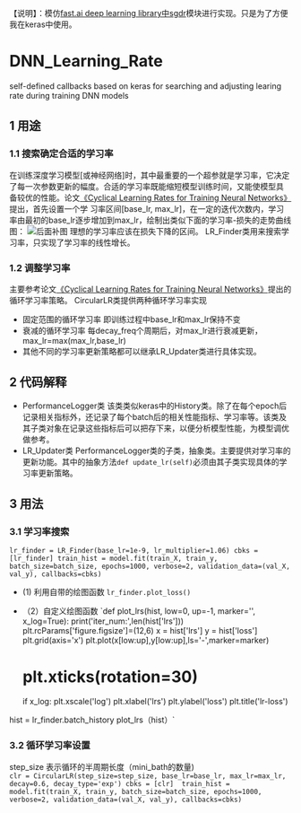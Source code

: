 【说明】：模仿[fast.ai deep learning library中sgdr](https://github.com/fastai/fastai/blob/master/old/fastai/sgdr.py)模块进行实现。只是为了方便我在keras中使用。
# DNN_Learning_Rate
self-defined callbacks based on keras for searching and adjusting learing rate during training DNN models  

## 1 用途
### 1.1 搜索确定合适的学习率
在训练深度学习模型[或神经网络]时，其中最重要的一个超参就是学习率，它决定了每一次参数更新的幅度。合适的学习率既能缩短模型训练时间，又能使模型具
备较优的性能。论文[《Cyclical Learning Rates for Training Neural Networks》](https://arxiv.org/pdf/1506.01186.pdf)提出，首先设置一个学
习率区间[base_lr, max_lr]，在一定的迭代次数内，学习率由最初的base_lr逐步增加到max_lr，绘制出类似下面的学习率-损失的走势曲线图：
![后面补图](D:\yuwei\study\lrs_loss.png)
理想的学习率应该在损失下降的区间。
LR_Finder类用来搜索学习率，只实现了学习率的线性增长。

### 1.2 调整学习率
主要参考论文[《Cyclical Learning Rates for Training Neural Networks》](https://arxiv.org/pdf/1506.01186.pdf)提出的循环学习率策略。
CircularLR类提供两种循环学习率实现
* 固定范围的循环学习率
  即训练过程中base_lr和max_lr保持不变
* 衰减的循环学习率
  每decay_freq个周期后，对max_lr进行衰减更新，max_lr=max(max_lr,base_lr)
* 其他不同的学习率更新策略都可以继承LR_Updater类进行具体实现。

## 2 代码解释
* PerformanceLogger类
  该类类似keras中的History类。除了在每个epoch后记录相关指标外，还记录了每个batch后的相关性能指标、学习率等。该类及其子类对象在记录这些指标后可以把存下来，以便分析模型性能，为模型调优做参考。
* LR_Updater类
  PerformanceLogger类的子类，抽象类。主要提供对学习率的更新功能。其中的抽象方法`def update_lr(self)`必须由其子类实现具体的学习率更新策略。

## 3 用法
### 3.1 学习率搜索 
`lr_finder = LR_Finder(base_lr=1e-9, lr_multiplier=1.06)
cbks = [lr_finder]
train_hist = model.fit(train_X, train_y, batch_size=batch_size, epochs=1000, verbose=2, validation_data=(val_X, val_y), callbacks=cbks)` 
* (1) 利用自带的绘图函数
`lr_finder.plot_loss()` 

* （2）自定义绘图函数 
`def plot_lrs(hist, low=0, up=-1, marker='', x_log=True):
    print('iter_num:',len(hist['lrs']))
    plt.rcParams['figure.figsize']=(12,6)
    x = hist['lrs']
    y = hist['loss']
    plt.grid(axis='x')
    plt.plot(x[low:up],y[low:up],ls='-',marker=marker)
    # plt.xticks(rotation=30)
    if x_log:
        plt.xscale('log')
    plt.xlabel('lrs')
    plt.ylabel('loss')
    plt.title('lr-loss')
    
 hist = lr_finder.batch_history
 plot_lrs（hist）` 
 
 ### 3.2 循环学习率设置 
 step_size 表示循环的半周期长度（mini_bath的数量)  
`clr = CircularLR(step_size=step_size, base_lr=base_lr, max_lr=max_lr, decay=0.6, decay_type='exp')
cbks = [clr] 
train_hist = model.fit(train_X, train_y, batch_size=batch_size, epochs=1000, verbose=2, validation_data=(val_X, val_y), callbacks=cbks)`
